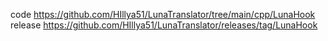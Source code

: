 code https://github.com/HIllya51/LunaTranslator/tree/main/cpp/LunaHook
release https://github.com/HIllya51/LunaTranslator/releases/tag/LunaHook